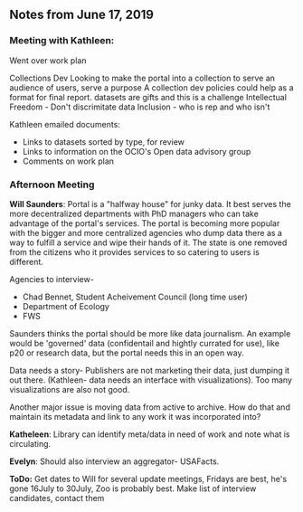 ## Notes from June 17, 2019

### Meeting with Kathleen:

Went over work plan

Collections Dev
Looking to make the portal into a collection to serve an audience of users, serve a purpose
A collection dev policies could help as a format for final report.
datasets are gifts and this is a challenge
Intellectual Freedom - Don't discrimitate data
Inclusion - who is rep and who isn't

Kathleen emailed documents:
- Links to datasets sorted by type, for review
- Links to information on the OCIO's Open data advisory group
- Comments on work plan

### Afternoon Meeting

**Will Saunders**: Portal is a "halfway house" for junky data.  It best serves the more decentralized departments with PhD managers who can take advantage of the portal's services.  The portal is becoming more popular with the bigger and more centralized agencies who dump data there as a way to fulfill a service and wipe their hands of it.  The state is one removed from the citizens who it provides services to so catering to users is different.

Agencies to interview- 
- Chad Bennet, Student Acheivement Council (long time user)
- Department of Ecology
- FWS

Saunders thinks the portal should be more like data journalism.  An example would be 'governed' data (confidentail and hightly currated for use), like p20 or research data, but the portal needs this in an open way.

Data needs a story- Publishers are not marketing their data, just dumping it out there.  (Kathleen- data needs an interface  with visualizations). Too many visualizations are also not good.

Another major issue is moving data from active to archive.  How do that and maintain its metadata and link to any work it was incorporated into?  


**Katheleen**: Library can identify meta/data in need of work and note what is circulating.


**Evelyn**: Should also interview an aggregator- USAFacts.


**ToDo:**
Get dates to Will for several update meetings, Fridays are best, he's gone 16July to 30July, Zoo is probably best.
Make list of interview candidates, contact them


